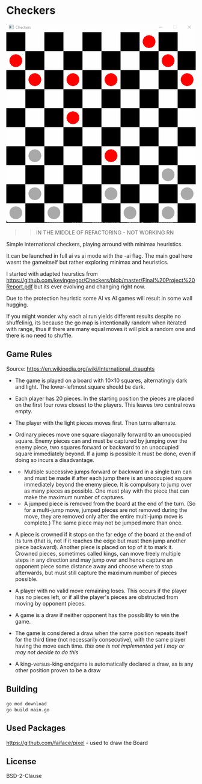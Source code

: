 # Checkers

 ![Checkers](/doc/animation.gif)

>> IN THE MIDDLE OF REFACTORING - NOT WORKING RN

Simple international checkers, playing arround with minimax heuristics.

It can be launched in full ai vs ai mode with the -ai flag.
The main goal here wasnt the gameitself but rather exploring minimax and heuristics.

I started with adapted heurstics from https://github.com/kevingregor/Checkers/blob/master/Final%20Project%20Report.pdf but its ever evolving and changing right now.

Due to the protection heuristic some AI vs AI games will result in some wall hugging.

If you might wonder why each ai run yields different results despite no shuffelinig, 
its because the go map is intentionally random when iterated with range,
thus if there are many equal moves it will pick a random one and there is no need to shuffle.


## Game Rules

Source: https://en.wikipedia.org/wiki/International_draughts

- The game is played on a board with 10×10 squares, alternatingly dark and light. The lower-leftmost square should be dark.
- Each player has 20 pieces. In the starting position  the pieces are placed on the first four rows closest to the players. This leaves two central rows empty.



- The player with the light pieces moves first. Then turns alternate.
- Ordinary pieces move one square diagonally forward to an unoccupied square.
Enemy pieces can and must be captured by jumping over the enemy piece, two squares forward or backward to an unoccupied square immediately beyond. If a jump is possible it must be done, even if doing so incurs a disadvantage.
- - Multiple successive jumps forward or backward in a single turn can and must be made if after each jump there is an unoccupied square immediately beyond the enemy piece. It is compulsory to jump over as many pieces as possible. One must play with the piece that can make the maximum number of captures.
- - A jumped piece is removed from the board at the end of the turn. (So for a multi-jump move, jumped pieces are not removed during the move, they are removed only after the entire multi-jump move is complete.)
The same piece may not be jumped more than once.
- A piece is crowned if it stops on the far edge of the board at the end of its turn (that is, not if it reaches the edge but must then jump another piece backward). Another piece is placed on top of it to mark it. Crowned pieces, sometimes called kings, can move freely multiple steps in any direction and may jump over and hence capture an opponent piece some distance away and choose where to stop afterwards, but must still capture the maximum number of pieces possible.

- A player with no valid move remaining loses. This occurs if the player has no pieces left, or if all the player's pieces are obstructed from moving by opponent pieces.
- A game is a draw if neither opponent has the possibility to win the game.
- The game is considered a draw when the same position repeats itself for the third time (not necessarily consecutive), with the same player having the move each time. _this one is not implemented yet I may or may not decide to do this_
- A king-versus-king endgame is automatically declared a draw, as is any other position proven to be a draw

## Building

```
go mod download
go build main.go
```


## Used Packages

https://github.com/faiface/pixel  - used to draw the Board

## License

BSD-2-Clause